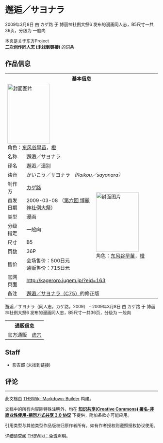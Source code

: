 # 邂逅／サヨナラ

<!-- source html: G:\repos\THBWiki-Markdown-Builder\THBWikiMarkdown\Temp\main\b\bd\ns0%3A%E9%82%82%E9%80%85%EF%BC%8F%E3%82%B5%E3%83%A8%E3%83%8A%E3%83%A9.html -->

2009年3月8日 由 カゲ路 于 博丽神社例大祭6 发布的漫画同人志，B5尺寸一共36页，分级为 一般向

本页是关于东方Project  
 **二次创作同人志 (未找到链接)** 的词条

## 作品信息

<table><tbody><tr><th colspan="3">基本信息</th></tr><tr><td class="cover-artwork-mobile" colspan="2"><a href="./文件-邂逅／サヨナラ封面.jpg.md" class="image" title="封面图片"><img alt="封面图片" src="https://upload.thwiki.cc/thumb/9/9f/%E9%82%82%E9%80%85%EF%BC%8F%E3%82%B5%E3%83%A8%E3%83%8A%E3%83%A9%E5%B0%81%E9%9D%A2.jpg/140px-%E9%82%82%E9%80%85%EF%BC%8F%E3%82%B5%E3%83%A8%E3%83%8A%E3%83%A9%E5%B0%81%E9%9D%A2.jpg" decoding="async" loading="lazy" width="140" height="196" srcset="https://upload.thwiki.cc/thumb/9/9f/%E9%82%82%E9%80%85%EF%BC%8F%E3%82%B5%E3%83%A8%E3%83%8A%E3%83%A9%E5%B0%81%E9%9D%A2.jpg/210px-%E9%82%82%E9%80%85%EF%BC%8F%E3%82%B5%E3%83%A8%E3%83%8A%E3%83%A9%E5%B0%81%E9%9D%A2.jpg 1.5x, https://upload.thwiki.cc/thumb/9/9f/%E9%82%82%E9%80%85%EF%BC%8F%E3%82%B5%E3%83%A8%E3%83%8A%E3%83%A9%E5%B0%81%E9%9D%A2.jpg/280px-%E9%82%82%E9%80%85%EF%BC%8F%E3%82%B5%E3%83%A8%E3%83%8A%E3%83%A9%E5%B0%81%E9%9D%A2.jpg 2x" data-file-width="457" data-file-height="640"></a><div class="cover-char">角色：<a href="./东风谷早苗.md" title="东风谷早苗">东风谷早苗</a>，<a href="./橙.md" title="橙">橙</a></div></td>
</tr><tr><td class="label">名称</td><td colspan="2"> 邂逅／サヨナラ </td></tr><tr><td class="label">译名</td><td colspan="2"> 邂逅／道别 </td></tr><tr><td class="label">读音</td><td colspan="2"> かいこう／サヨナラ <i>（Kaikou／sayonara）</i> </td></tr><tr><td class="label">制作方</td><td><a href="./カゲ路.md" title="カゲ路">カゲ路</a></td><td class="cover-artwork" rowspan="7" style="min-width:196px;"><a href="./文件-邂逅／サヨナラ封面.jpg.md" class="image" title="封面图片"><img alt="封面图片" src="https://upload.thwiki.cc/thumb/9/9f/%E9%82%82%E9%80%85%EF%BC%8F%E3%82%B5%E3%83%A8%E3%83%8A%E3%83%A9%E5%B0%81%E9%9D%A2.jpg/140px-%E9%82%82%E9%80%85%EF%BC%8F%E3%82%B5%E3%83%A8%E3%83%8A%E3%83%A9%E5%B0%81%E9%9D%A2.jpg" decoding="async" loading="lazy" width="140" height="196" srcset="https://upload.thwiki.cc/thumb/9/9f/%E9%82%82%E9%80%85%EF%BC%8F%E3%82%B5%E3%83%A8%E3%83%8A%E3%83%A9%E5%B0%81%E9%9D%A2.jpg/210px-%E9%82%82%E9%80%85%EF%BC%8F%E3%82%B5%E3%83%A8%E3%83%8A%E3%83%A9%E5%B0%81%E9%9D%A2.jpg 1.5x, https://upload.thwiki.cc/thumb/9/9f/%E9%82%82%E9%80%85%EF%BC%8F%E3%82%B5%E3%83%A8%E3%83%8A%E3%83%A9%E5%B0%81%E9%9D%A2.jpg/280px-%E9%82%82%E9%80%85%EF%BC%8F%E3%82%B5%E3%83%A8%E3%83%8A%E3%83%A9%E5%B0%81%E9%9D%A2.jpg 2x" data-file-width="457" data-file-height="640"></a><div class="cover-char">角色：<a href="./东风谷早苗.md" title="东风谷早苗">东风谷早苗</a>，<a href="./橙.md" title="橙">橙</a></div></td>
</tr><tr><td class="label">首发日期</td><td>2009-03-08&#160;（<a href="/展会作品列表?e=%E5%8D%9A%E4%B8%BD%E7%A5%9E%E7%A4%BE%E4%BE%8B%E5%A4%A7%E7%A5%AD%236">第六回 博麗神社例大祭</a>）</td></tr><tr><td class="label">类型</td><td>漫画</td></tr><tr><td class="label">分级指定</td><td>一般向</td></tr><tr><td class="label">尺寸</td><td>B5</td></tr><tr><td class="label">页数</td><td>36P</td></tr><tr><td class="label">售价</td><td>会场售价：500日元<br>通贩售价：715日元</td></tr>
<tr><td class="label">官网页面</td><td colspan="2"><a rel="nofollow" class="external free" href="http://kageroro.jugem.jp/?eid=163">http://kageroro.jugem.jp/?eid=163</a></td></tr><tr><td class="label">备注</td><td colspan="2"><a href="./邂逅／サヨナラ（C75）.md" title="邂逅／サヨナラ（C75）">邂逅／サヨナラ（C75）</a>的修正版</td></tr></tbody></table>

邂逅／サヨナラ（同人志，カゲ路，2009） - 2009年3月8日 由 カゲ路 于 博丽神社例大祭6 发布的漫画同人志，B5尺寸一共36页，分级为 一般向

<table><tbody><tr><th colspan="3">通贩信息</th></tr><tr><td class="label">官方通贩</td><td colspan="2"><a rel="nofollow" class="external text" href="https://ec.toranoana.jp/tora_r/ec/item/040010178663">虎穴</a></td></tr></tbody></table>



## Staff
- 影吉郎 (未找到链接)


## 评论




---

此文档由 [THBWiki-Markdown-Builder](https://github.com/Delsin-Yu/THBWiki-Markdown-Builder) 构建。

文档中的所有内容除特殊注明外，均在 [**知识共享(Creative Commons) 署名-非商业性使用-相同方式共享 3.0 协议**](https://creativecommons.org/licenses/by-sa/3.0/deed.zh-hans) 下提供，附加条款亦可能应用。

引用类型与其他类型作品版权归原作者所有，如有作者授权则遵照授权协议使用。

详细请查阅 [THBWiki：免责声明](https://thbwiki.cc/THBWiki:%E5%85%8D%E8%B4%A3%E5%A3%B0%E6%98%8E)。

